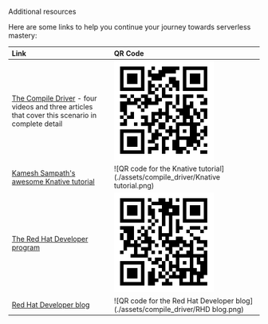 Additional resources

Here are some links to help you continue your journey towards serverless mastery: 

| Link | QR Code |
| :---         | :---    |
| [The Compile Driver](https://developers.redhat.com/coderland/serverless/) - four videos and three articles that cover this scenario in complete detail | ![QR code for the Compile Driver](./assets/compile_driver/Coderland.png) |
| [Kamesh Sampath's awesome Knative tutorial](https://bit.ly/knative-tutorial) | ![QR code for the Knative tutorial](./assets/compile_driver/Knative tutorial.png) |
| [The Red Hat Developer program](https://developers.redhat.com/) | ![QR code for the Red Hat Developer program](./assets/compile_driver/RHD.png) |
| [Red Hat Developer blog](https://developers.redhat.com/blog/) | ![QR code for the Red Hat Developer blog](./assets/compile_driver/RHD blog.png) |
